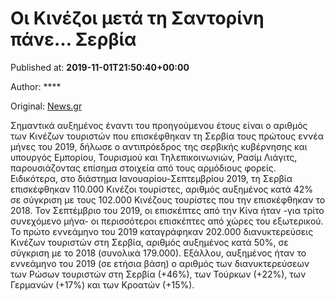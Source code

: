 
# Οι Κινέζοι μετά τη Σαντορίνη πάνε… Σερβία

Published at: **2019-11-01T21:50:40+00:00**

Author: ****

Original: [News.gr](https://www.news.gr/travel/article/2015257/i-kinezi-pane-servia.html)

Σημαντικά αυξημένος έναντι του προηγούμενου έτους είναι ο αριθμός των Κινέζων τουριστών που επισκέφθηκαν τη Σερβία τους πρώτους εννέα μήνες του 2019, δήλωσε ο αντιπρόεδρος της σερβικής κυβέρνησης και υπουργός Εμπορίου, Τουρισμού και Τηλεπικοινωνιών, Ρασίμ Λιάγιτς, παρουσιάζοντας επίσημα στοιχεία από τους αρμόδιους φορείς.
Ειδικότερα, στο διάστημα Ιανουαρίου-Σεπτεμβρίου 2019, τη Σερβία επισκέφθηκαν 110.000 Κινέζοι τουρίστες, αριθμός αυξημένος κατά 42% σε σύγκριση με τους 102.000 Κινέζους τουρίστες που την επισκέφθηκαν το 2018. Τον Σεπτέμβριο του 2019, οι επισκέπτες από την Κίνα ήταν -για τρίτο συνεχόμενο μήνα- οι περισσότεροι επισκέπτες από χώρες του εξωτερικού.
Το πρώτο εννεάμηνο του 2019 καταγράφηκαν 202.000 διανυκτερεύσεις Κινέζων τουριστών στη Σερβία, αριθμός αυξημένος κατά 50%, σε σύγκριση με το 2018 (συνολικά 179.000). Εξάλλου, αυξημένος ήταν το εννεάμηνο του 2019 (σε ετήσια βάση) ο αριθμός των διανυκτερεύσεων των Ρώσων τουριστών στη Σερβία (+46%), των Τούρκων (+22%), των Γερμανών (+17%) και των Κροατών (+15%).
